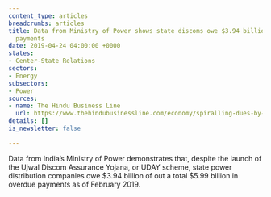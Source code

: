 ```yaml
---
content_type: articles
breadcrumbs: articles
title: Data from Ministry of Power shows state discoms owe $3.94 billion in overdue
  payments
date: 2019-04-24 04:00:00 +0000
states:
- Center-State Relations
sectors:
- Energy
subsectors:
- Power
sources:
- name: The Hindu Business Line
  url: https://www.thehindubusinessline.com/economy/spiralling-dues-by-discoms-to-gencos-erode-the-power-of-uday/article26905012.ece
details: []
is_newsletter: false

---
```

Data from India’s Ministry of Power demonstrates that, despite the launch of the Ujwal Discom Assurance Yojana, or UDAY scheme, state power distribution companies owe $3.94 billion of out a total $5.99 billion in overdue payments as of February 2019. 
